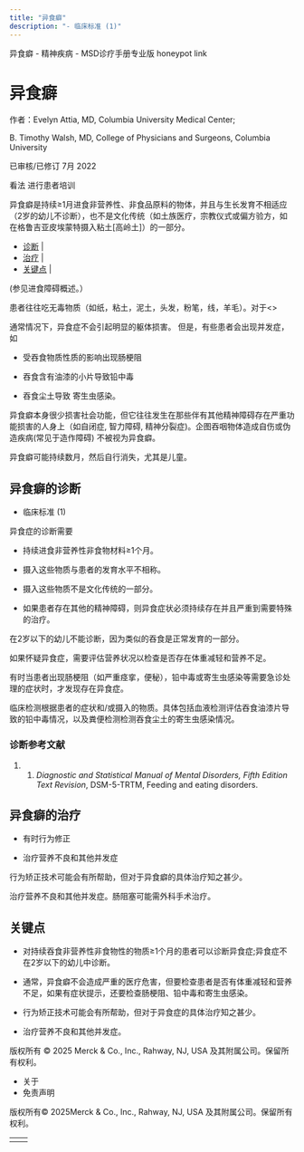 ```yaml
---
title: "异食癖"
description: "- 临床标准 (1)"
---
```


﻿异食癖 \- 精神疾病 \- MSD诊疗手册专业版 honeypot link

# 异食癖

作者：Evelyn Attia, MD, Columbia University Medical Center;

B. Timothy Walsh, MD, College of Physicians and Surgeons, Columbia University

已审核/已修订 7月 2022

看法 进行患者培训

异食癖是持续≥1月进食非营养性、非食品原料的物体，并且与生长发育不相适应（2岁的幼儿不诊断），也不是文化传统（如土族医疗，宗教仪式或偏方验方，如在格鲁吉亚皮埃蒙特摄入粘土\[高岭土\]）的一部分。

- [诊断](#诊断_v37971999_zh) \|
- [治疗](#治疗_v37972018_zh) \|
- [关键点](#关键点_v37972027_zh) \|

(参见进食障碍概述。）

患者往往吃无毒物质（如纸，粘土，泥土，头发，粉笔，线，羊毛）。对于<>

通常情况下，异食症不会引起明显的躯体损害。 但是，有些患者会出现并发症，如

- 受吞食物质性质的影响出现肠梗阻

- 吞食含有油漆的小片导致铅中毒

- 吞食尘土导致 寄生虫感染。


异食癖本身很少损害社会功能，但它往往发生在那些伴有其他精神障碍存在严重功能损害的人身上（如自闭症, 智力障碍, 精神分裂症)。企图吞咽物体造成自伤或伪造疾病(常见于造作障碍) 不被视为异食癖。

异食癖可能持续数月，然后自行消失，尤其是儿童。

## 异食癖的诊断

- 临床标准 (1)


异食症的诊断需要

- 持续进食非营养性非食物材料≥1个月。

- 摄入这些物质与患者的发育水平不相称。

- 摄入这些物质不是文化传统的一部分。

- 如果患者存在其他的精神障碍，则异食症状必须持续存在并且严重到需要特殊的治疗。


在2岁以下的幼儿不能诊断，因为类似的吞食是正常发育的一部分。

如果怀疑异食症，需要评估营养状况以检查是否存在体重减轻和营养不足。

有时当患者出现肠梗阻（如严重痉挛，便秘），铅中毒或寄生虫感染等需要急诊处理的症状时，才发现存在异食症。

临床检测根据患者的症状和/或摄入的物质。具体包括血液检测评估吞食油漆片导致的铅中毒情况，以及粪便检测检测吞食尘土的寄生虫感染情况。

### 诊断参考文献

1. 1. _Diagnostic and Statistical Manual of Mental Disorders, Fifth Edition Text Revision_, DSM-5-TRTM, Feeding and eating disorders.


## 异食癖的治疗

- 有时行为修正

- 治疗营养不良和其他并发症


行为矫正技术可能会有所帮助，但对于异食癖的具体治疗知之甚少。

治疗营养不良和其他并发症。肠阻塞可能需外科手术治疗。

## 关键点

- 对持续吞食非营养性非食物性的物质≥1个月的患者可以诊断异食症;异食症不在2岁以下的幼儿中诊断。

- 通常，异食癖不会造成严重的医疗危害，但要检查患者是否有体重减轻和营养不足，如果有症状提示，还要检查肠梗阻、铅中毒和寄生虫感染。

- 行为矫正技术可能会有所帮助，但对于异食症的具体治疗知之甚少。

- 治疗营养不良和其他并发症。




版权所有 © 2025
Merck & Co., Inc., Rahway, NJ, USA 及其附属公司。保留所有权利。

- 关于
- 免责声明

版权所有© 2025Merck & Co., Inc., Rahway, NJ, USA 及其附属公司。保留所有权利。

|     |     |
| --- | --- |
|  |  |